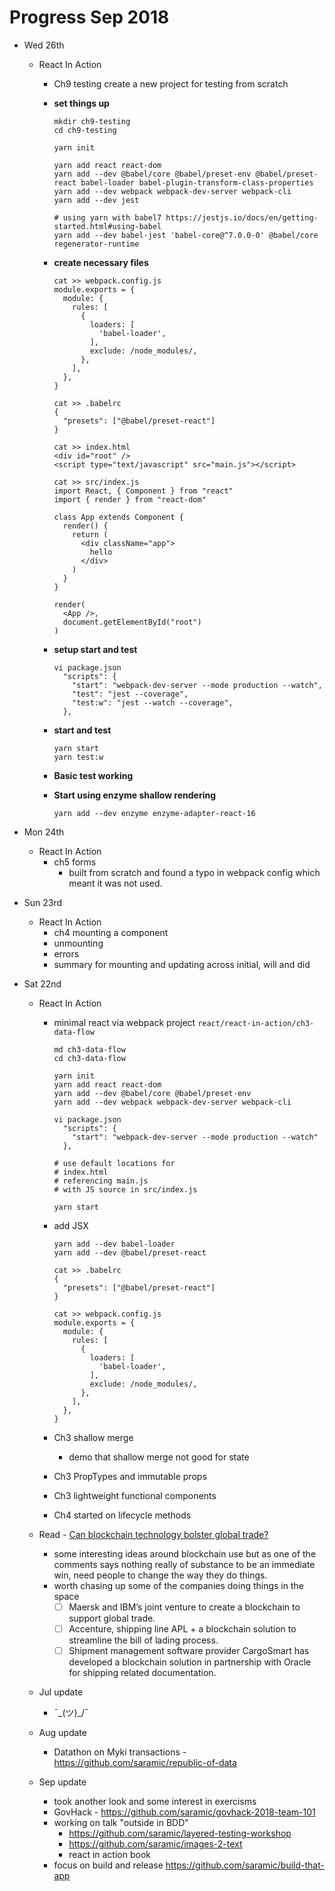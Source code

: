 # Progress Sep 2018

* Wed 26th
  - React In Action
    - Ch9 testing
      create a new project for testing from scratch

    - **set things up**
      ```
      mkdir ch9-testing
      cd ch9-testing

      yarn init

      yarn add react react-dom
      yarn add --dev @babel/core @babel/preset-env @babel/preset-react babel-loader babel-plugin-transform-class-properties
      yarn add --dev webpack webpack-dev-server webpack-cli
      yarn add --dev jest

      # using yarn with babel7 https://jestjs.io/docs/en/getting-started.html#using-babel
      yarn add --dev babel-jest 'babel-core@^7.0.0-0' @babel/core regenerator-runtime
      ```
    - **create necessary files**
      ```
      cat >> webpack.config.js
      module.exports = {
        module: {
          rules: [
            {
              loaders: [       
                'babel-loader',
              ],
              exclude: /node_modules/,
            },
          ],
        },
      }

      cat >> .babelrc
      {
        "presets": ["@babel/preset-react"]
      }

      cat >> index.html
      <div id="root" />
      <script type="text/javascript" src="main.js"></script>

      cat >> src/index.js
      import React, { Component } from "react"
      import { render } from "react-dom"

      class App extends Component {
        render() {
          return (
            <div className="app">
              hello
            </div>
          )
        }
      }

      render(
        <App />,
        document.getElementById("root")
      )
    - **setup start and test**
      ```
      vi package.json
        "scripts": {
          "start": "webpack-dev-server --mode production --watch",
          "test": "jest --coverage",
          "test:w": "jest --watch --coverage",
        },
      ```
    - **start and test**

      ```
      yarn start
      yarn test:w
      ```

    - **Basic test working**
    - **Start using enzyme shallow rendering**
      ```
      yarn add --dev enzyme enzyme-adapter-react-16
      ```

* Mon 24th
  - React In Action
    - ch5 forms
      - built from scratch and found a typo in webpack config which meant it
        was not used.

* Sun 23rd
  - React In Action
    - ch4 mounting a component
    - unmounting
    - errors
    - summary for mounting and updating across initial, will and did

* Sat 22nd
  - React In Action
    - minimal react via webpack project `react/react-in-action/ch3-data-flow`
      ```
      md ch3-data-flow
      cd ch3-data-flow

      yarn init
      yarn add react react-dom
      yarn add --dev @babel/core @babel/preset-env
      yarn add --dev webpack webpack-dev-server webpack-cli

      vi package.json
        "scripts": {
          "start": "webpack-dev-server --mode production --watch"
        },

      # use default locations for
      # index.html
      # referencing main.js
      # with JS source in src/index.js

      yarn start
      ```

    - add JSX
      ```
      yarn add --dev babel-loader
      yarn add --dev @babel/preset-react

      cat >> .babelrc
      {
        "presets": ["@babel/preset-react"]
      }

      cat >> webpack.config.js
      module.exports = {
        module: {
          rules: [
            {
              loaders: [
                'babel-loader',
              ],
              exclude: /node_modules/,
            },
          ],
        },
      }

      ```

    - Ch3 shallow merge
      - demo that shallow merge not good for state

    - Ch3 PropTypes and immutable props

    - Ch3 lightweight functional components

    - Ch4 started on lifecycle methods

  - Read - [Can blockchain technology bolster global trade?](https://www.linkedin.com/pulse/can-blockchain-technology-bolster-global-trade-vaishali-naroola/)
    - some interesting ideas around blockchain use but as one of the comments
      says nothing really of substance to be an immediate win, need people to
      change the way they do things.
    - worth chasing up some of the companies doing things in the space
      - [ ] Maersk and IBM’s joint venture to create a blockchain to support global trade.
      - [ ] Accenture, shipping line APL + a blockchain solution to streamline
        the bill of lading process.
      - [ ] Shipment management software provider CargoSmart has developed a
        blockchain solution in partnership with Oracle for shipping related
        documentation.

  * Jul update
    - ¯\_(ツ)_/¯
  * Aug update
    - Datathon on Myki transactions - https://github.com/saramic/republic-of-data

  * Sep update
    - took another look and some interest in exercisms
    - GovHack - https://github.com/saramic/govhack-2018-team-101
    - working on talk "outside in BDD"
      - https://github.com/saramic/layered-testing-workshop
      - https://github.com/saramic/images-2-text
      - react in action book
    - focus on build and release https://github.com/saramic/build-that-app

